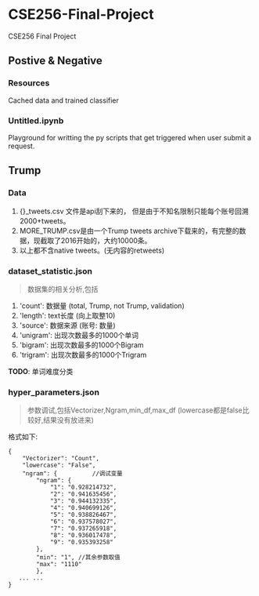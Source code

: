 # CSE256-Final-Project
CSE256 Final Project

## Postive & Negative
### Resources

Cached data and trained classifier

### Untitled.ipynb

Playground for writting the py scripts that get triggered when user submit a request.

## Trump

### Data
1. {}_tweets.csv 文件是api刮下来的， 但是由于不知名限制只能每个账号回溯2000+tweets。
2. MORE_TRUMP.csv是由一个Trump tweets archive下载来的，有完整的数据，现截取了2016开始的，大约10000条。
3. 以上都不含native tweets。(无内容的retweets)

### dataset_statistic.json
>数据集的相关分析,包括
1. 'count': 数据量 (total, Trump, not Trump, validation)
2. 'length': text长度 (向上取整10)
3. 'source': 数据来源 (账号: 数量)
4. 'unigram': 出现次数最多的1000个单词
5. 'bigram': 出现次数最多的1000个Bigram
6. 'trigram': 出现次数最多的1000个Trigram

**TODO**: 单词难度分类

### hyper_parameters.json
>参数调试,包括Vectorizer,Ngram,min_df,max_df (lowercase都是false比较好,结果没有放进来)

格式如下:
```
{
    "Vectorizer": "Count",
    "lowercase": "False",
    "ngram": {          //调试变量
        "ngram": {
            "1": "0.928214732",
            "2": "0.941635456",
            "3": "0.944132335",
            "4": "0.940699126",
            "5": "0.938826467",
            "6": "0.937578027",
            "7": "0.937265918",
            "8": "0.936017478",
            "9": "0.935393258"
        },
        "min": "1", //其余参数取值
        "max": "1110"
        },
   ... ...
}
```
        
